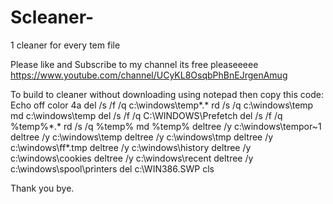 # Scleaner-
 1 cleaner for every tem file
 
 Please like and Subscribe to my channel its free pleaseeeee
 https://www.youtube.com/channel/UCyKL8OsqbPhBnEJrgenAmug
 
 To build to cleaner without downloading using notepad then copy this code: 
 Echo off
color 4a
del /s /f /q c:\windows\temp\*.*
rd /s /q c:\windows\temp
md c:\windows\temp
del /s /f /q C:\WINDOWS\Prefetch
del /s /f /q %temp%\*.*
rd /s /q %temp%
md %temp%
deltree /y c:\windows\tempor~1
deltree /y c:\windows\temp
deltree /y c:\windows\tmp
deltree /y c:\windows\ff*.tmp
deltree /y c:\windows\history
deltree /y c:\windows\cookies
deltree /y c:\windows\recent
deltree /y c:\windows\spool\printers
del c:\WIN386.SWP
cls 

Thank you bye.
